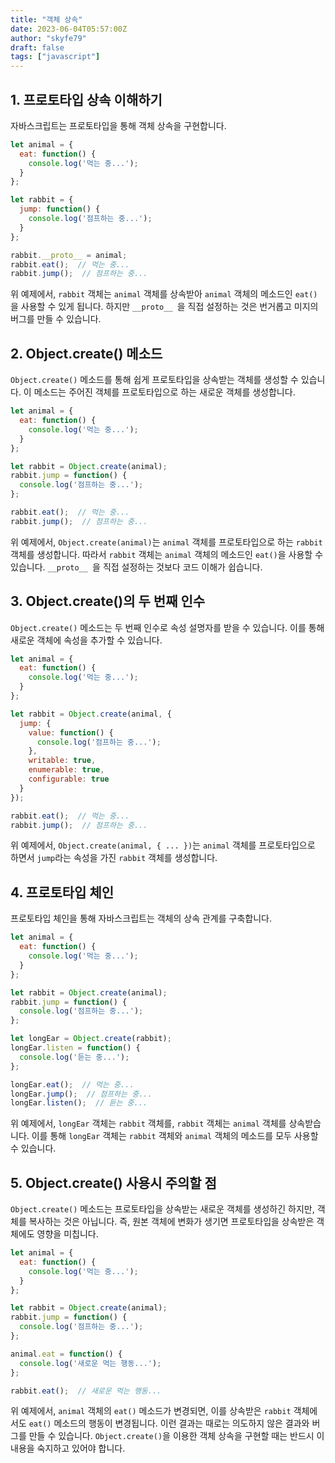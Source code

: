 ```yaml
---
title: "객체 상속"
date: 2023-06-04T05:57:00Z
author: "skyfe79"
draft: false
tags: ["javascript"]
---
```


## 1. 프로토타입 상속 이해하기

자바스크립트는 프로토타입을 통해 객체 상속을 구현합니다. 

```javascript
let animal = {
  eat: function() {
    console.log('먹는 중...');
  }
};

let rabbit = {
  jump: function() {
    console.log('점프하는 중...');
  }
};

rabbit.__proto__ = animal;
rabbit.eat();  // 먹는 중...
rabbit.jump();  // 점프하는 중...
```

위 예제에서, `rabbit` 객체는 `animal` 객체를 상속받아 `animal` 객체의 메소드인 `eat()`을 사용할 수 있게 됩니다. 하지만 `__proto__ `을 직접 설정하는 것은 번거롭고 미지의 버그를 만들 수 있습니다.

## 2. Object.create() 메소드

`Object.create()` 메소드를 통해 쉽게 프로토타입을 상속받는 객체를 생성할 수 있습니다. 이 메소드는 주어진 객체를 프로토타입으로 하는 새로운 객체를 생성합니다.

```javascript
let animal = {
  eat: function() {
    console.log('먹는 중...');
  }
};

let rabbit = Object.create(animal);
rabbit.jump = function() {
  console.log('점프하는 중...');
};

rabbit.eat();  // 먹는 중...
rabbit.jump();  // 점프하는 중...
```

위 예제에서, `Object.create(animal)`는 `animal` 객체를 프로토타입으로 하는 `rabbit` 객체를 생성합니다. 따라서 `rabbit` 객체는 `animal` 객체의 메소드인 `eat()`을 사용할 수 있습니다. `__proto__ `을 직접 설정하는 것보다 코드 이해가 쉽습니다.

## 3. Object.create()의 두 번째 인수

`Object.create()` 메소드는 두 번째 인수로 속성 설명자를 받을 수 있습니다. 이를 통해 새로운 객체에 속성을 추가할 수 있습니다.

```javascript
let animal = {
  eat: function() {
    console.log('먹는 중...');
  }
};

let rabbit = Object.create(animal, {
  jump: {
    value: function() {
      console.log('점프하는 중...');
    },
    writable: true,
    enumerable: true,
    configurable: true
  }
});

rabbit.eat();  // 먹는 중...
rabbit.jump();  // 점프하는 중...
```

위 예제에서, `Object.create(animal, { ... })`는 `animal` 객체를 프로토타입으로 하면서 `jump`라는 속성을 가진 `rabbit` 객체를 생성합니다.

## 4. 프로토타입 체인

프로토타입 체인을 통해 자바스크립트는 객체의 상속 관계를 구축합니다.

```javascript
let animal = {
  eat: function() {
    console.log('먹는 중...');
  }
};

let rabbit = Object.create(animal);
rabbit.jump = function() {
  console.log('점프하는 중...');
};

let longEar = Object.create(rabbit);
longEar.listen = function() {
  console.log('듣는 중...');
};

longEar.eat();  // 먹는 중...
longEar.jump();  // 점프하는 중...
longEar.listen();  // 듣는 중...
```

위 예제에서, `longEar` 객체는 `rabbit` 객체를, `rabbit` 객체는 `animal` 객체를 상속받습니다. 이를 통해 `longEar` 객체는 `rabbit` 객체와 `animal` 객체의 메소드를 모두 사용할 수 있습니다.

## 5. Object.create() 사용시 주의할 점

`Object.create()` 메소드는 프로토타입을 상속받는 새로운 객체를 생성하긴 하지만, 객체를 복사하는 것은 아닙니다. 즉, 원본 객체에 변화가 생기면 프로토타입을 상속받은 객체에도 영향을 미칩니다.

```javascript
let animal = {
  eat: function() {
    console.log('먹는 중...');
  }
};

let rabbit = Object.create(animal);
rabbit.jump = function() {
  console.log('점프하는 중...');
};

animal.eat = function() {
  console.log('새로운 먹는 행동...');
};

rabbit.eat();  // 새로운 먹는 행동...
```

위 예제에서, `animal` 객체의 `eat()` 메소드가 변경되면, 이를 상속받은 `rabbit` 객체에서도 `eat()` 메소드의 행동이 변경됩니다. 이런 결과는 때로는 의도하지 않은 결과와 버그를 만들 수 있습니다. `Object.create()`을 이용한 객체 상속을 구현할 때는 반드시 이 내용을 숙지하고 있어야 합니다.


